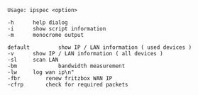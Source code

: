     Usage: ipspec <option>

    -h		help dialog 
    -i	  	show script information
    -m		monocrome output

    default	        show IP / LAN information ( used devices )
    -v	  	show IP / LAN information ( all devices )
    -sl		scan LAN
    -bm             bandwidth measurement
    -lw		log wan ip\n"
    -fbr		renew fritzbox WAN IP
    -cfrp		check for required packets

